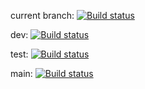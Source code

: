 current branch: [![Build status](https://build.appcenter.ms/v0.1/apps/dae1faed-c6f7-4a98-a3f9-7e3960bb8fd3/branches/updateDependencies/badge)](https://appcenter.ms)

dev: [![Build status](https://build.appcenter.ms/v0.1/apps/dae1faed-c6f7-4a98-a3f9-7e3960bb8fd3/branches/Dev/badge)](https://appcenter.ms)

test: [![Build status](https://build.appcenter.ms/v0.1/apps/dae1faed-c6f7-4a98-a3f9-7e3960bb8fd3/branches/Test/badge)](https://appcenter.ms)

main: [![Build status](https://build.appcenter.ms/v0.1/apps/dae1faed-c6f7-4a98-a3f9-7e3960bb8fd3/branches/main/badge)](https://appcenter.ms)
